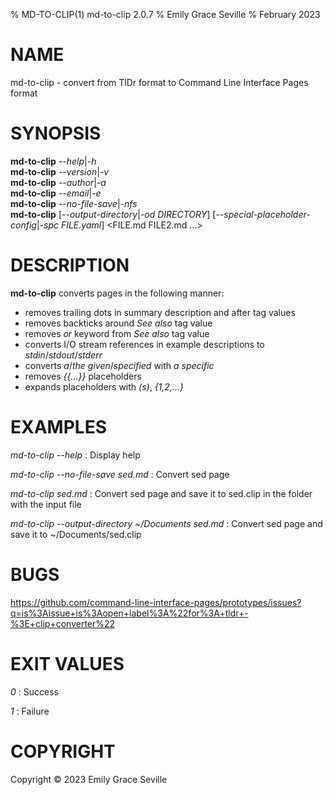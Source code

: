 % MD-TO-CLIP(1) md-to-clip 2.0.7
% Emily Grace Seville
% February 2023

# NAME

md-to-clip - convert from TlDr format to Command Line Interface Pages format

# SYNOPSIS

**md-to-clip** *--help*|*-h*\
**md-to-clip** *--version*|*-v*\
**md-to-clip** *--author*|*-a*\
**md-to-clip** *--email*|*-e*\
**md-to-clip** *--no-file-save*|*-nfs*\
**md-to-clip** [*--output-directory*|*-od* *DIRECTORY*] [*--special-placeholder-config*|*-spc* *FILE.yaml*] <FILE.md FILE2.md ...>

# DESCRIPTION

**md-to-clip** converts pages in the following manner:

- removes trailing dots in summary description and after tag values
- removes backticks around *See also* tag value
- removes *or* keyword from *See also* tag value
- converts I/O stream references in example descriptions to *stdin*/*stdout*/*stderr*
- converts *a*/*the* *given*/*specified* with *a specific*
- removes *{{...}}* placeholders
- expands placeholders with *(s)*, *{1,2,...}*

# EXAMPLES

*md-to-clip --help*
: Display help

*md-to-clip --no-file-save sed.md*
: Convert sed page

*md-to-clip sed.md*
: Convert sed page and save it to sed.clip in the folder with the input file

*md-to-clip --output-directory ~/Documents sed.md*
: Convert sed page and save it to ~/Documents/sed.clip

# BUGS

https://github.com/command-line-interface-pages/prototypes/issues?q=is%3Aissue+is%3Aopen+label%3A%22for%3A+tldr+-%3E+clip+converter%22

# EXIT VALUES

*0*
: Success

*1*
: Failure

# COPYRIGHT
Copyright ©️ 2023 Emily Grace Seville

